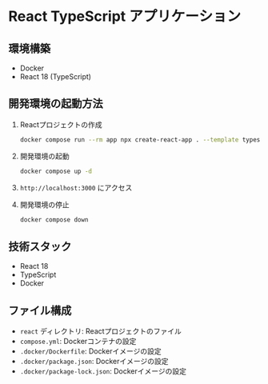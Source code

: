 # React TypeScript アプリケーション

## 環境構築
- Docker
- React 18 (TypeScript)

## 開発環境の起動方法
1. Reactプロジェクトの作成
   ```bash
   docker compose run --rm app npx create-react-app . --template typescript
   ```

2. 開発環境の起動
   ```bash
   docker compose up -d
   ```

3. `http://localhost:3000` にアクセス

4. 開発環境の停止
   ```bash
   docker compose down
   ```

## 技術スタック
- React 18
- TypeScript
- Docker

## ファイル構成
- `react` ディレクトリ: Reactプロジェクトのファイル
- `compose.yml`: Dockerコンテナの設定
- `.docker/Dockerfile`: Dockerイメージの設定
- `.docker/package.json`: Dockerイメージの設定
- `.docker/package-lock.json`: Dockerイメージの設定
